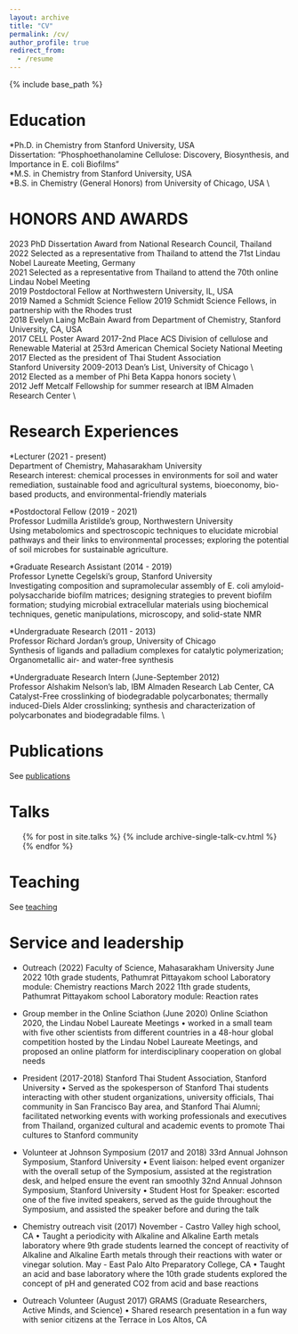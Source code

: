 ```yaml
---
layout: archive
title: "CV"
permalink: /cv/
author_profile: true
redirect_from:
  - /resume
---
```


{% include base_path %}

Education
======
*Ph.D. in Chemistry from Stanford University, USA \
	Dissertation: “Phosphoethanolamine Cellulose: Discovery, Biosynthesis, and Importance in E. coli Biofilms” \
*M.S. in Chemistry from Stanford University, USA \
*B.S. in Chemistry (General Honors) from University of Chicago, USA \

HONORS AND AWARDS 
======
2023  PhD Dissertation Award from National Research Council, Thailand \
2022	Selected as a representative from Thailand to attend the 71st Lindau Nobel Laureate Meeting, Germany \
2021	Selected as a representative from Thailand to attend the 70th online Lindau Nobel Meeting  \
2019	Postdoctoral Fellow at Northwestern University, IL, USA	 \
2019	Named a Schmidt Science Fellow 2019 Schmidt Science Fellows, in partnership with the Rhodes trust \
2018	Evelyn Laing McBain Award from Department of Chemistry, Stanford University, CA, USA \
2017	CELL Poster Award 2017-2nd Place ACS Division of cellulose and Renewable Material at 253rd American Chemical Society National Meeting \
2017    Elected as the president of Thai Student Association \
Stanford University
2009-2013 	Dean’s List, University of Chicago \		  	 
2012	Elected as a member of Phi Beta Kappa honors society \	
2012	Jeff Metcalf Fellowship for summer research at IBM Almaden Research Center \	

Research Experiences
======
*Lecturer (2021 - present) \
Department of Chemistry, Mahasarakham University \
Research interest: chemical processes in environments for soil and water remediation, sustainable food and agricultural systems, bioeconomy, bio-based products, and environmental-friendly materials

*Postdoctoral Fellow  (2019 - 2021) \
Professor Ludmilla Aristilde’s group, Northwestern University \
Using metabolomics and spectroscopic techniques to elucidate microbial pathways and their links to environmental processes; exploring the potential of soil microbes for sustainable agriculture.

*Graduate Research Assistant (2014 - 2019) \
Professor Lynette Cegelski’s group, Stanford University \
Investigating composition and supramolecular assembly of E. coli amyloid-polysaccharide biofilm matrices; designing strategies to prevent biofilm formation; studying microbial extracellular materials using biochemical techniques, genetic manipulations, microscopy, and solid-state NMR 

*Undergraduate Research (2011 - 2013) \
Professor Richard Jordan’s group, University of Chicago	\
Synthesis of ligands and palladium complexes for catalytic polymerization; Organometallic air- and water-free synthesis

*Undergraduate Research Intern (June-September 2012) \
Professor Alshakim Nelson’s lab, IBM Almaden Research Lab Center, CA \
Catalyst-Free crosslinking of biodegradable polycarbonates; thermally induced-Diels Alder crosslinking; synthesis and characterization of polycarbonates and biodegradable films. \


Publications
======
  See [publications](https://wiriyath.github.io/publications/)
  
Talks
======
  <ul>{% for post in site.talks %}
    {% include archive-single-talk-cv.html %}
  {% endfor %}</ul>
  
Teaching
======
  See [teaching](https://wiriyath.github.io/teaching/)
  
Service and leadership
======
* Outreach (2022)
Faculty of Science, Mahasarakham University 
	June 2022	10th grade students, Pathumrat Pittayakom school 
			Laboratory module: Chemistry reactions
	March 2022	11th grade students, Pathumrat Pittayakom school 
			Laboratory module: Reaction rates
  
* Group member in the Online Sciathon (June 2020)
Online Sciathon 2020, the Lindau Nobel Laureate Meetings
•	worked in a small team with five other scientists from different countries in a 48-hour global competition hosted by the Lindau Nobel Laureate Meetings, and proposed an online platform for interdisciplinary cooperation on global needs

* President (2017-2018)
Stanford Thai Student Association, Stanford University
•	Served as the spokesperson of Stanford Thai students interacting with other student organizations, university officials, Thai community in San Francisco Bay area, and Stanford Thai Alumni; facilitated networking events with working professionals and executives from Thailand, organized cultural and academic events to promote Thai cultures to Stanford community 

* Volunteer at Johnson Symposium (2017 and 2018)
33rd Annual Johnson Symposium, Stanford University
•	Event liaison: helped event organizer with the overall setup of the Symposium, assisted at the registration desk, and helped ensure the event ran smoothly
32nd Annual Johnson Symposium, Stanford University
•	Student Host for Speaker: escorted one of the five invited speakers, served as the guide throughout the Symposium, and assisted the speaker before and during the talk

* Chemistry outreach visit (2017)
November - Castro Valley high school, CA 
•	Taught a periodicity with Alkaline and Alkaline Earth metals laboratory where 9th grade students learned the concept of reactivity of Alkaline and Alkaline Earth metals through their reactions with water or vinegar solution.
May - East Palo Alto Preparatory College, CA 
•	Taught an acid and base laboratory where the 10th grade students explored the concept of pH and generated CO2 from acid and base reactions

* Outreach Volunteer (August 2017)
GRAMS (Graduate Researchers, Active Minds, and Science)
•	Shared research presentation in a fun way with senior citizens at the Terrace in Los Altos, CA


